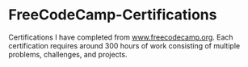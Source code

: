 # FreeCodeCamp-Certifications
Certifications I have completed from www.freecodecamp.org. Each certification requires around 300 hours of work consisting of multiple problems, challenges, and projects.
